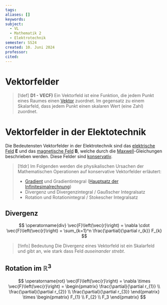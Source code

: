 ```yaml
---
tags: 
aliases: []
keywords: 
subject:
  - VL
  - Mathematik 2
  - Elektrotechnik
semester: SS24
created: 10. Juni 2024
professor: 
cited:
---
```


# Vektorfelder

> [!def] **D1 - VECF)** Ein Vektorfeld ist eine Funktion, die jedem Punkt eines Raumes einen [Vektor](../Mathematik/Analysis/Vektor.md) zuordnet.
> Im gegensatz zu einem Skalarfeld, dass jedem Punkt einen skalaren Wert (eine Zahl) zuordnet.

# Vektorfelder in der Elektotechnik

Die Bedeutensten Vektorfelder in der Elektrotechnik sind das [elektrische Feld](Elektrisches%20Feld.md) $\mathbf{E}$ und das [magnetische Feld](magnetisches%20Feld.md) $\mathbf{B}$, welche durch die [Maxwell](Maxwell.md)-Gleichungen beschrieben werden. Diese Felder sind [konservativ](../Mathematik/Analysis/Wegunabhängig.md).

> [!tldr] Im Folgenden werden die physikalischen Ursachen der Mathematischen Operationen auf konservative Vektorfelder erläutert:
> - [Gradient](../Mathematik/Analysis/Gradient.md) und Gradientintegral ([Hauptsatz der Infinitesimalrechnung](../Mathematik/Analysis/Hauptsatz%20der%20Infinitesimalrechnung.md))
>  - Divergenz und Divergenzintegral / Gaußscher Integralsatz
>  - Rotation und Rotationintegral / Stokescher Integralsatz

## Divergenz

$$
\operatorname{div} \vec{F}\left(\vec{r}\right) = \nabla \cdot \vec{F}\left(\vec{r}\right) = \sum_{k=1}^n \frac{\partial}{\partial r_{k}} F_{k}
$$

> [!info] Bedeutung
> Die Divergenz eines Vektorfeld ist ein Skalarfeld und gibt an, wie stark dass Feld *auseinander strebt*.

## Rotation im $\mathbb{R}^{3}$

$$
\operatorname{rot} \vec{F}\left(\vec{r}\right) = \nabla \times \vec{F}\left(\vec{r}\right) =
\begin{pmatrix}
\frac{\partial}{\partial r_{1}} \\
\frac{\partial}{\partial r_{2}} \\
\frac{\partial}{\partial r_{3}}  
\end{pmatrix} \times
\begin{pmatrix}
F_{1} \\
F_{2} \\
F_3  
\end{pmatrix}
$$